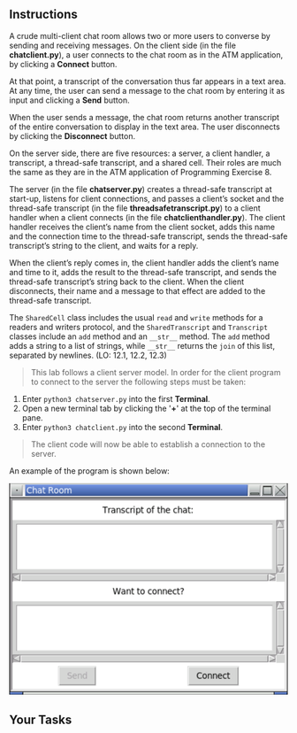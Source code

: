 <!-- manual -->

## Instructions

A crude multi-client chat room allows two or more users to converse by sending and receiving messages. On the client side (in the file **chatclient.py**), a user connects to the chat room as in the ATM application, by clicking a **Connect** button.

At that point, a transcript of the conversation thus far appears in a text area. At any time, the user can send a message to the chat room by entering it as input and clicking a **Send** button.

When the user sends a message, the chat room returns another transcript of the entire conversation to display in the text area. The user disconnects by clicking the **Disconnect** button.

On the server side, there are five resources: a server, a client handler, a transcript, a thread-safe transcript, and a shared cell. Their roles are much the same as they are in the ATM application of Programming Exercise 8.

The server (in the file **chatserver.py**) creates a thread-safe transcript at start-up, listens for client connections, and passes a client’s socket and the thread-safe transcript (in the file **threadsafetranscript.py**) to a client handler when a client connects (in the file **chatclienthandler.py**). The client handler receives the client’s name from the client socket, adds this name and the connection time to the thread-safe transcript, sends the thread-safe transcript’s string to the client, and waits for a reply.

When the client’s reply comes in, the client handler adds the client’s name and time to it, adds the result to the thread-safe transcript, and sends the thread-safe transcript’s string back to the client. When the client disconnects, their name and a message to that effect are added to the thread-safe transcript.

The `SharedCell` class includes the usual `read` and `write` methods for a readers and writers protocol, and the `SharedTranscript` and `Transcript` classes include an `add` method and an `__str__` method. The `add` method adds a string to a list of strings, while `__str__` returns the `join` of this list, separated by newlines. (LO: 12.1, 12.2, 12.3)

> This lab follows a client server model. In order for the client program to connect to the server the following steps must be taken:

1. Enter `python3 chatserver.py` into the first **Terminal**.
2. Open a new terminal tab by clicking the '**+**' at the top of the terminal pane.
3. Enter `python3 chatclient.py` into the second **Terminal**.

> The client code will now be able to establish a connection to the server.

An example of the program is shown below:

<img src="../assets/chapter12ex10-1.png" alt='Retro-style window titled "Chat Room" with a blue title bar and classic minimize, maximize, and close buttons in the top-right corner. The interface is divided into three sections. At the top is the label "Transcript of the chat:" followed by a large, empty, scrollable text area intended to display the chat log. Below is the label "Want to connect?" followed by a second empty, scrollable text area, likely for user input. At the bottom are two buttons: "Send" on the left, which is grayed out and disabled, and "Connect" on the right, which is active and clickable. The layout mimics an old Windows OS application.'>

## Your Tasks
